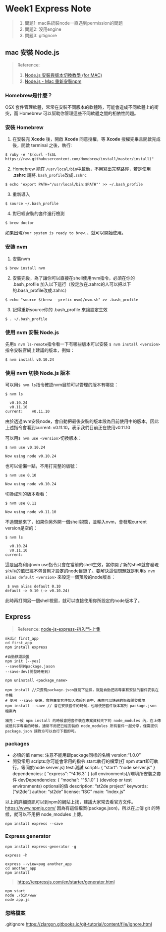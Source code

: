 # Week1 Express Note

> 1. 問題1: mac系統裝node一直遇到permission的問題
> 2. 問題2: 沒用engine
> 3. 問題3: gitignore

## mac 安裝 Node.js

> Reference:
> 1. [Node.js 安裝與版本切換教學 (for MAC)](http://icarus4.logdown.com/posts/175092-nodejs-installation-guide)
> 2. [Node.js - Mac 重新安裝npm](http://iambigd.blogspot.tw/2014/06/npm.html)

### Homebrew是什麼？
OSX 套件管理軟體，常常在安裝不同版本的軟體時，可能會造成不同軟體上的衝突，而 Homebrew 可以幫助你管理這些不同軟體之間的相依性問題。


### 安裝 Homebrew

1. 在安裝完 **Xcode** 後，開啟 **Xcode** 同意授權，等 **Xcode** 授權完畢且開啟完成後，開啟 terminal 之後，執行:

```
$ ruby -e "$(curl -fsSL https://raw.githubusercontent.com/Homebrew/install/master/install)"
```

2. Homebrew 能在 `/usr/local/bin`中啟動，不用寫出完整路徑，若是使用 **.zshrc** 請將`.bash_profile`改成`.zshrc`

```
$ echo 'export PATH="/usr/local/bin:$PATH"' >> ~/.bash_profile
```

3. 重新導入

```
$ source ~/.bash_profile
```

4. 對已經安裝的套件進行檢測

```
$ brew doctor
```
如果出現`Your system is ready to brew.`，就可以開始使用。

### 安裝 nvm

1. 安裝nvm
```
$ brew install nvm
```

2. 安裝完後，為了讓你可以直接在shell使用nvm指令，必須在你的 .bash_profile 加入以下這行（設定放在.zahrc的人可以把以下的.bash_profile改成.zahrc）

```
$ echo "source $(brew --prefix nvm)/nvm.sh" >> .bash_profile
```

3. 記得重新source你的 .bash_profile 來讓設定生效
```
$ . ~/.bash_profile
```


### 使用 nvm 安裝 Node.js
先用`$ nvm ls-remote`指令看一下有哪些版本可以安裝
`$ nvm install <version>`指令安裝官網上建議的版本，例如：
```
$ nvm install v0.10.24
```

### 使用 nvm 切換 Node.js 版本

可以用`$ nvm ls`指令確認nvm目前可以管理的版本有哪些：

```
$ nvm ls

  v0.10.24
  v0.11.10
current:    v0.11.10
```
由於透過nvm安裝node，會自動把最後安裝的版本設為目前使用中的版本，因此上述指令會看到current: v0.11.10，表示我們目前正在使用v0.11.10

可以用`$ nvm use <version>`切換版本：

 ```
$ nvm use v0.10.24

Now using node v0.10.24
```
也可以偷懶一點，不用打完整的版號：

```
$ nvm use 0.10
 
Now using node v0.10.24
```
切換成別的版本看看：
```
$ nvm use 0.11
 
Now using node v0.11.10
```

不過問題來了，如果你另外開一個shell視窗，並輸入nvm，會發現current version是空的：

```
$ nvm ls

  v0.10.24
  v0.11.10
current:
``` 
這是因為利用nvm use指令只會在當前的shell生效，當你開了新的shell就會發現`$PATH`的值已經不包含剛才設定的node目錄了。要解決這個問題就是利用`$ nvm alias default <version>` 來設定一個預設的node版本：

```
 $ nvm alias default 0.10
default -> 0.10 (-> v0.10.24)
```
此時再打開另一個shell視窗，就可以直接使用你所設定的node版本了。

## Express

>Reference:
>[node-js-express-初入門-上集](https://hellolynn.hpd.io/2017/08/11/node-js-express-%E5%88%9D%E5%85%A5%E9%96%80-%E4%B8%8A%E9%9B%86/)


```
mkdir first_app
cd first_app
npm install express
```

```
#自動默認設置
npm init [--yes]  
--save存到package.jason
--save-dev(開發時用到)

npm uninstall <package_name>

npm install //只要有package.json就能下這個，就能自動把該專案有安裝的套件安裝在本機
# 使用 --save 安裝，會將專案套件加入依賴列表中，未來可以快速的恢復開發環境
npm install --save // 會在安裝套件的時候，也順便把套件版本寫到 package.json 檔案內

補充：一般 npm install 的時候會把套件裝在專案資料夾下的 node_modules 內，在上傳或是共享專案的時候，通常不用把已經安裝的 node_modules 所有套件一起分享，僅需提供 package.json 讓對方可以自行下載即可。

```

### packages

* 必填的值
name:<project name> 注意不能用跟package同樣的名稱
version:“1.0.0”
* 開發常用
scripts:你可能會常用的指令
start:執行的檔案(打 npm start即可執行，等同於node server.js)
test:測試
scripts: { “start”: “node server.js” }
dependencies: { “express”: “^4.16.3” }
(all environments)//環境所安裝之套件
devDependencies: { “mocha”: “^5.1.0” }
(develop or test environments)
optional的值
description: “st2de project”
keywords: [“st2de”]
author: “st2de”
license: “ISC”
main: “index.js”

以上的詳細資訊可以到npm的網站上找，建議大家常去看官方文件。 https://www.npmjs.com/
因為有這個檔案(package.json)，所以在上傳 git 的時候，就可以不用把 node_modules 上傳。
    
    
```
npm install express --save 
```

### Express generator
```
npm install express-generator -g
```
```
express -h
```

```
express --view=pug another_app
cd another_app
npm install
```
>https://expressjs.com/en/starter/generator.html


```
npm start
node ./bin/www
node app.js
```


### 忽略檔案
.gitignore
https://zlargon.gitbooks.io/git-tutorial/content/file/ignore.html